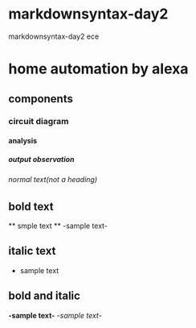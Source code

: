 # markdownsyntax-day2
markdownsyntax-day2 ece
# home automation by alexa
## components
### circuit diagram
#### analysis
##### output observation
###### normal text(not a heading)
## bold text
** smple text **
-sample text-
## italic text
* sample text
## bold and italic
**-sample text-**
-*sample text*-
